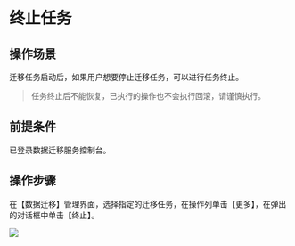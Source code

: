 # 终止任务

## 操作场景

迁移任务启动后，如果用户想要停止迁移任务，可以进行任务终止。

> 任务终止后不能恢复，已执行的操作也不会执行回滚，请谨慎执行。

## 前提条件

已登录数据迁移服务控制台。 

## 操作步骤

在【数据迁移】管理界面，选择指定的迁移任务，在操作列单击【更多】，在弹出的对话框中单击【终止】。

![](https://main.qcloudimg.com/raw/501525a5dc98fd749c3d7a40db3ed8dc.png)

